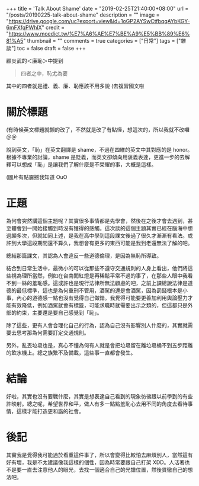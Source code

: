 +++
title = 'Talk About Shame'
date = "2019-02-25T21:40:00+08:00"
url = "/posts/20190225-talk-about-shame"
description = ""
image = "https://drive.google.com/uc?export=view&id=1oGP2AYSwCtfbqqAYbKGY-6mFXfqPWhlX"
credit = "https://www.moedict.tw/%E7%A6%AE%E7%BE%A9%E5%BB%89%E6%81%A5"
thumbnail = ""
comments = true
categories = ["日常"]
tags = ["雜談"]
toc = false
draft = false
+++

顧炎武的＜廉恥＞中提到

> 四者之中，恥尤為要

其中的四者就是禮、義、廉、恥應該不用多說 (去複習國文啦

<!--more-->

# 關於標題

(有時候英文標題就懶的改了，不然就是改了有點怪，想這次的，所以我就不改囉＠＠

說到英文，「恥」在英文翻譯是 shame，不過在四維的英文中其對應的是 honor。根據不專業的討論，shame 是貶義，而英文卻傾向用褒義表達，更進一步的去解釋可以想成「恥」是讓我們了解什麼是不榮耀的事，大概是這樣。

(圖片有點震撼我知道 OuO

# 正題

為何會突然講這個主題呢？其實很多事情都是先學會，然後在之後才會去遇到，甚至體會到一開始接觸到時沒有獲得的感觸。這次談的這個主題其實已經在腦海中想過頗多次，但就如同上述，是我在高中學到這段課文後過了很久才漸漸有看法。或許到大學這段期間還不算久，我想會有更多的東西可能是我到老還無法了解的吧。

總結那篇課文，其認為人會違反一些道德倫理，是因為無恥所導致。

結合到日常生活中，最微小的可以從那些不遵守交通規則的人身上看出，他們將這些視為理所當然，例如在台南闖紅燈是再稀鬆平常不過的事了，在那些人眼中我看不到一絲的羞恥感。這或許也是現行法律所無法顧慮的吧，之前上課總說法律是道德的最低標準，這也是為何重刑不管用，酒駕的還是會酒駕，因為罰錢根本是小事，內心的道德感一點也沒有覺得自己做錯。我覺得可能要更善加利用輿論壓力才能有效降低，例如酒駕就會有標籤，可能求職時就需要出示之類的，但這都只是外部的約束，主要還是要自己感覺到「恥」。

除了這些，更有人會合理化自己的行為，認為自己沒有影響別人什麼的，其實就需要去思考那為何需要訂定交通規則。

另外，亂丟垃圾也是，真心不懂為何有人就是會把垃圾留在離垃圾桶不到五步距離的飲水機上。總之族繁不及備載，這些事一直都會發生。

# 結論

好啦，其實也沒有要戰什麼，其實是想表達自己看到的現象彷彿跟以前學到的有些許映射。總之呢，希望世界和平，做人有多一點點羞恥心去用不同的角度去看待事情，這樣才能打造更和諧的社會。

# 後記

其實我是覺得我可能過於看重這件事了，所以會變得比較怕去麻煩別人，當然這有好有壞，我是不太建議像我這樣的個性，因為時常要跟自己打架 XDD。人活著也不是要一直去注意他人的眼光，去找一個適合自己的光譜位置，然後貫徹自己的想法吧。
